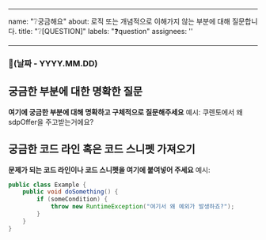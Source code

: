 
---
name: "❔궁금해요"
about: 로직 또는 개념적으로 이해가지 않는 부분에 대해 질문합니다.
title: "❔[QUESTION]"
labels: "❓question"
assignees: ''

---

### 📅(날짜 -  YYYY.MM.DD)

## 궁금한 부분에 대한 명확한 질문
**여기에 궁금한 부분에 대해 명확하고 구체적으로 질문해주세요**
예시:
쿠렌토에서 왜 sdpOffer을 주고받는거에요?

## 궁금한 코드 라인 혹은 코드 스니펫 가져오기
**문제가 되는 코드 라인이나 코드 스니펫을 여기에 붙여넣어 주세요**
예시:
```java
public class Example {
    public void doSomething() {
        if (someCondition) {
            throw new RuntimeException("여기서 왜 예외가 발생하죠?");
        }
    }
}
